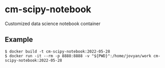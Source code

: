 # cm-scipy-notebook
Customized data science notebook container

## Example
    $ docker build -t cm-scipy-notebook:2022-05-28
    $ docker run -it --rm -p 8888:8888 -v "${PWD}":/home/jovyan/work cm-scipy-notebook:2022-05-28